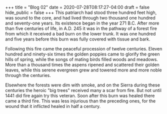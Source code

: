 +++
title = "Blog 02"
date = 2020-07-28T08:17:27-04:00
draft = false
hide_public = false
+++
This patriarch had stood three hundred feet high, was sound to the core, and had lived through two thousand one hundred and seventy-one years. Its existence began in the year 271 B.C. After more than five centuries of life, in A.D. 245 it was in the pathway of a forest fire from which it received a bad burn on the lower trunk. It was one hundred and five years before this burn was fully covered with tissue and bark.

Following this fire came the peaceful procession of twelve centuries. Eleven hundred and ninety-six times the golden poppies came to glorify the green hills of spring, while the songs of mating birds filled woods and meadows. More than a thousand times the aspens ripened and scattered their golden leaves, while this serene evergreen grew and towered more and more noble through the centuries.

Elsewhere the forests were dim with smoke, and on the Sierra during these centuries the heroic "big trees" received many a scar from fire. But not until 1441 did fire again try this veteran. Soon after this burn was healed there came a third fire. This was less injurious than the preceding ones, for the wound that it inflicted healed in half a century.
